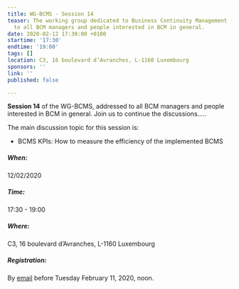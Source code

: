 ```yaml
---
title: WG-BCMS - Session 14
teaser: The working group dedicated to Business Continuity Management (BCMS) is addressed
  to all BCM managers and people interested in BCM in general.
date: 2020-02-12 17:30:00 +0100
startime: '17:30'
endtime: '19:00'
tags: []
location: C3, 16 boulevard d’Avranches, L-1160 Luxembourg
sponsors: ''
link: ''
published: false

---
```

**Session 14** of the WG-BCMS, addressed to all BCM managers and people interested in BCM in general. Join us to continue the discussions…..

The main discussion topic for this session is:

* BCMS KPIs: How to measure the efficiency of the implemented BCMS

##### When:

12/02/2020

##### Time:

17:30 - 19:00

##### Where:

C3, 16 boulevard d’Avranches, L-1160 Luxembourg

##### Registration:

By [email](mailto:secgen@clusil.lu) before Tuesday February 11, 2020, noon.